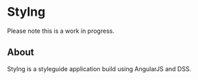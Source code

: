 # Stylng

Please note this is a work in progress.

## About

Stylng is a styleguide application build using AngularJS and DSS.
